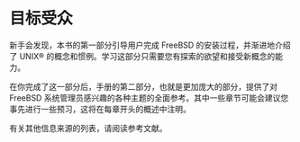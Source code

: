 # 目标受众

新手会发现，本书的第一部分引导用户完成 FreeBSD 的安装过程，并渐进地介绍了 UNIX® 的概念和惯例。学习这部分只需要您有探索的欲望和接受新概念的能力。

在你完成了这一部分后，手册的第二部分，也就是更加庞大的部分，提供了对 FreeBSD 系统管理员感兴趣的各种主题的全面参考。其中一些章节可能会建议您事先进行一些预习，这将在每章开头的概述中注明。

有关其他信息来源的列表，请阅读参考文献。
